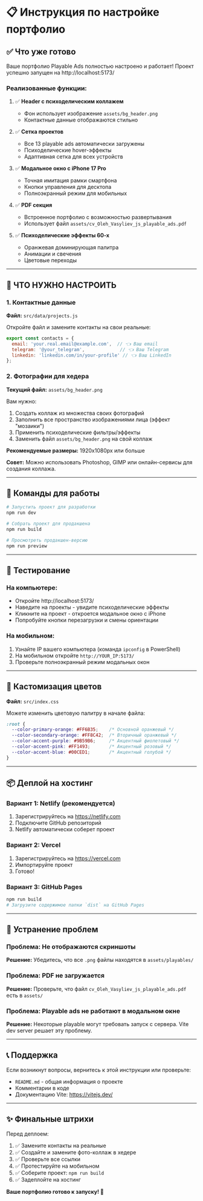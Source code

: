 # 📋 Инструкция по настройке портфолио

## ✅ Что уже готово

Ваше портфолио Playable Ads полностью настроено и работает! Проект успешно запущен на http://localhost:5173/

### Реализованные функции:

1. ✅ **Header с психоделическим коллажем**
   - Фон использует изображение `assets/bg_header.png`
   - Контактные данные отображаются стильно

2. ✅ **Сетка проектов** 
   - Все 13 playable ads автоматически загружены
   - Психоделические hover-эффекты
   - Адаптивная сетка для всех устройств

3. ✅ **Модальное окно с iPhone 17 Pro**
   - Точная имитация рамки смартфона
   - Кнопки управления для десктопа
   - Полноэкранный режим для мобильных

4. ✅ **PDF секция**
   - Встроенное портфолио с возможностью развертывания
   - Использует файл `assets/cv_Oleh_Vasyliev_js_playable_ads.pdf`

5. ✅ **Психоделические эффекты 60-х**
   - Оранжевая доминирующая палитра
   - Анимации и свечения
   - Цветовые переходы

---

## 📝 ЧТО НУЖНО НАСТРОИТЬ

### 1. Контактные данные

**Файл:** `src/data/projects.js`

Откройте файл и замените контакты на свои реальные:

```javascript
export const contacts = {
  email: 'your.real.email@example.com',  // 👈 Ваш email
  telegram: '@your_telegram',             // 👈 Ваш Telegram
  linkedin: 'linkedin.com/in/your-profile' // 👈 Ваш LinkedIn
};
```

### 2. Фотографии для хедера

**Текущий файл:** `assets/bg_header.png`

Вам нужно:
1. Создать коллаж из множества своих фотографий
2. Заполнить все пространство изображениями лица (эффект "мозаики")
3. Применить психоделические фильтры/эффекты
4. Заменить файл `assets/bg_header.png` на свой коллаж

**Рекомендуемые размеры:** 1920x1080px или больше

**Совет:** Можно использовать Photoshop, GIMP или онлайн-сервисы для создания коллажа.

---

## 🚀 Команды для работы

```bash
# Запустить проект для разработки
npm run dev

# Собрать проект для продакшена
npm run build

# Просмотреть продакшен-версию
npm run preview
```

---

## 📱 Тестирование

### На компьютере:
- Откройте http://localhost:5173/
- Наведите на проекты - увидите психоделические эффекты
- Кликните на проект - откроется модальное окно с iPhone
- Попробуйте кнопки перезагрузки и смены ориентации

### На мобильном:
1. Узнайте IP вашего компьютера (команда `ipconfig` в PowerShell)
2. На мобильном откройте `http://YOUR_IP:5173/`
3. Проверьте полноэкранный режим модальных окон

---

## 🎨 Кастомизация цветов

**Файл:** `src/index.css`

Можете изменить цветовую палитру в начале файла:

```css
:root {
  --color-primary-orange: #FF6B35;    /* Основной оранжевый */
  --color-secondary-orange: #FF8C42;  /* Вторичный оранжевый */
  --color-accent-purple: #9B59B6;     /* Акцентный фиолетовый */
  --color-accent-pink: #FF1493;       /* Акцентный розовый */
  --color-accent-blue: #00CED1;       /* Акцентный голубой */
}
```

---

## 📦 Деплой на хостинг

### Вариант 1: Netlify (рекомендуется)
1. Зарегистрируйтесь на https://netlify.com
2. Подключите GitHub репозиторий
3. Netlify автоматически соберет проект

### Вариант 2: Vercel
1. Зарегистрируйтесь на https://vercel.com
2. Импортируйте проект
3. Готово!

### Вариант 3: GitHub Pages
```bash
npm run build
# Загрузите содержимое папки `dist` на GitHub Pages
```

---

## 🔧 Устранение проблем

### Проблема: Не отображаются скриншоты
**Решение:** Убедитесь, что все `.png` файлы находятся в `assets/playables/`

### Проблема: PDF не загружается
**Решение:** Проверьте, что файл `cv_Oleh_Vasyliev_js_playable_ads.pdf` есть в `assets/`

### Проблема: Playable ads не работают в модальном окне
**Решение:** Некоторые playable могут требовать запуск с сервера. Vite dev server решает эту проблему.

---

## 📞 Поддержка

Если возникнут вопросы, вернитесь к этой инструкции или проверьте:
- `README.md` - общая информация о проекте
- Комментарии в коде
- Документацию Vite: https://vitejs.dev/

---

## ✨ Финальные штрихи

Перед деплоем:
1. ✅ Замените контакты на реальные
2. ✅ Создайте и замените фото-коллаж в хедере
3. ✅ Проверьте все ссылки
4. ✅ Протестируйте на мобильном
5. ✅ Соберите проект: `npm run build`
6. ✅ Задеплойте на хостинг

**Ваше портфолио готово к запуску! 🎉**

